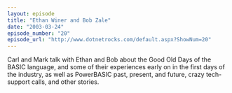 ```yaml
---
layout: episode
title: "Ethan Winer and Bob Zale"
date: "2003-03-24"
episode_number: "20"
episode_url: "http://www.dotnetrocks.com/default.aspx?ShowNum=20"
---
```


Carl and Mark talk with Ethan and Bob about the Good Old Days of the BASIC language, and some of their experiences early on in the first days of the industry, as well as PowerBASIC past, present, and future, crazy tech-support calls, and other stories.
